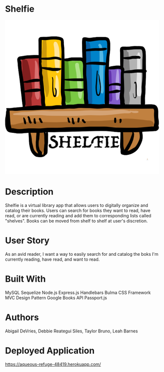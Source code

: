 # Shelfie
![Image description](/public/images/shelfie.png)

# Description
Shelfie is a virtual library app that allows users to digitally organize and catalog their books. Users can search for books they want to read, have read, or are currently reading and add them to corresponding lists called "shelves". Books can be moved from shelf to shelf at user's discretion. 

# User Story
As an avid reader, I want a way to easily search for and catalog the boks I'm currently reading, have read, and want to read.

# Built With
MySQL
Sequelize
Node.js
Express.js
Handlebars
Bulma CSS Framework
MVC Design Pattern
Google Books API
Passport.js

# Authors
Abigail DeVries, Debbie Reategui Siles, Taylor Bruno, Leah Barnes

# Deployed Application
https://aqueous-refuge-48419.herokuapp.com/


